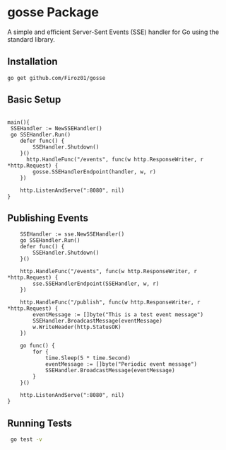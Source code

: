 # gosse Package

A simple and efficient Server-Sent Events (SSE) handler for Go using the standard library.

## Installation

```
go get github.com/Firoz01/gosse
```
## Basic Setup

```package main

main(){
 SSEHandler := NewSSEHandler()
 go SSEHandler.Run()
 	defer func() {
		SSEHandler.Shutdown()
	}()
	  http.HandleFunc("/events", func(w http.ResponseWriter, r *http.Request) {
        gosse.SSEHandlerEndpoint(handler, w, r)
    })
    
    http.ListenAndServe(":8080", nil)
}
```

## Publishing Events

```func main() {
	SSEHandler := sse.NewSSEHandler()
	go SSEHandler.Run()
	defer func() {
		SSEHandler.Shutdown()
	}()

	http.HandleFunc("/events", func(w http.ResponseWriter, r *http.Request) {
		sse.SSEHandlerEndpoint(SSEHandler, w, r)
	})

	http.HandleFunc("/publish", func(w http.ResponseWriter, r *http.Request) {
		eventMessage := []byte("This is a test event message")
		SSEHandler.BroadcastMessage(eventMessage)
		w.WriteHeader(http.StatusOK)
	})

	go func() {
		for {
			time.Sleep(5 * time.Second)
			eventMessage := []byte("Periodic event message")
			SSEHandler.BroadcastMessage(eventMessage)
		}
	}()

	http.ListenAndServe(":8080", nil)
}

```

## Running Tests

```sh
 go test -v 

```

